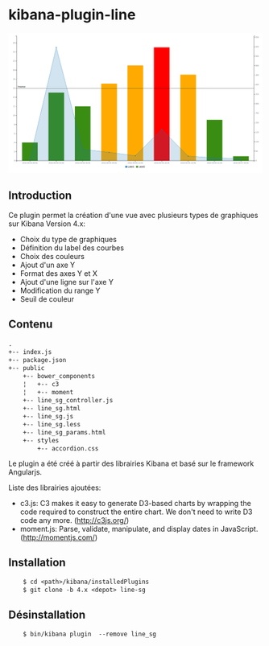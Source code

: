 
kibana-plugin-line
==================

![screenshot](./screenshot.png)

Introduction
-------------

Ce plugin permet la création d'une vue avec plusieurs types de graphiques sur Kibana Version 4.x:

* Choix du type de graphiques
* Définition du label des courbes
* Choix des couleurs
* Ajout d'un axe Y
* Format des axes Y et X
* Ajout d'une ligne sur l'axe Y 
* Modification du range Y
* Seuil de couleur


Contenu
-------
```
.
+-- index.js
+-- package.json
+-- public
    +-- bower_components
    ¦   +-- c3
    ¦   +-- moment
    +-- line_sg_controller.js
    +-- line_sg.html
    +-- line_sg.js
    +-- line_sg.less
    +-- line_sg_params.html
    +-- styles
        +-- accordion.css
```
Le plugin a été créé à partir des librairies Kibana et basé sur le framework Angularjs.

Liste des librairies ajoutées:

* c3.js: C3 makes it easy to generate D3-based charts by wrapping the code required to construct the entire chart. We don't need to write D3 code any more. (http://c3js.org/)
* moment.js: Parse, validate, manipulate, and display dates in JavaScript.(http://momentjs.com/)


Installation
------------

```
	$ cd <path>/kibana/installedPlugins
	$ git clone -b 4.x <depot> line-sg	
```


Désinstallation
---------------

```
	$ bin/kibana plugin  --remove line_sg
```

